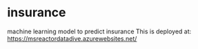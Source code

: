 # insurance

machine learning model to predict insurance
This is deployed at: https://msreactordatadive.azurewebsites.net/
